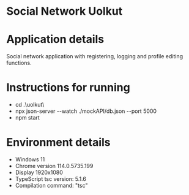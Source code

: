 # Social Network Uolkut

# Application details
Social network application with registering, logging and profile editing functions.

# Instructions for running
- cd .\uolkut\
- npx json-server --watch ./mockAPI/db.json --port 5000
- npm start

# Environment details
- Windows 11
- Chrome version 114.0.5735.199
- Display 1920x1080
- TypeScript tsc version: 5.1.6
- Compilation command: "tsc"

